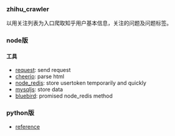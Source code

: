 ### zhihu_crawler
以用关注列表为入口爬取知乎用户基本信息，关注的问题及问题标签。

### node版
#### 工具
- [request](https://github.com/request/request): send request
- [cheerio](https://github.com/cheeriojs/cheerio): parse html
- [node_redis](https://github.com/NodeRedis/node_redis): store usertoken temporarily and quickly
- [mysqljs](https://github.com/mysqljs/mysql): store data
- [bluebird](http://bluebirdjs.com/docs/getting-started.html): promised node_redis method


### python版
- [reference](https://github.com/lcc19941214/zhihu_crawler/tree/master/versions/python)

